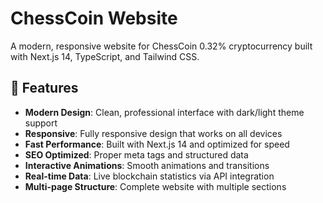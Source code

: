 # ChessCoin Website

A modern, responsive website for ChessCoin 0.32% cryptocurrency built with Next.js 14, TypeScript, and Tailwind CSS.

## 🚀 Features

- **Modern Design**: Clean, professional interface with dark/light theme support
- **Responsive**: Fully responsive design that works on all devices
- **Fast Performance**: Built with Next.js 14 and optimized for speed
- **SEO Optimized**: Proper meta tags and structured data
- **Interactive Animations**: Smooth animations and transitions
- **Real-time Data**: Live blockchain statistics via API integration
- **Multi-page Structure**: Complete website with multiple sections


